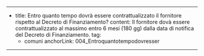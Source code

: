 ---
  - title: Entro quanto tempo dovrà essere contrattualizzato il fornitore rispetto al Decreto di Finanziamento?
    content: Il fornitore dovà essere contrattualizzato al massimo entro 6 mesi (180 gg) dalla data di notifica del Decreto di Finanziamento.
    tag:
      - comuni
    anchorLink: 004_Entroquantotempodovresser
---